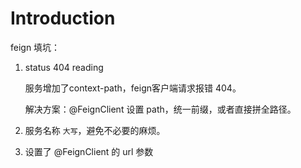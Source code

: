 # Introduction

feign 填坑：

1. status 404 reading

   服务增加了context-path，feign客户端请求报错 404。

   解决方案：@FeignClient 设置 path，统一前缀，或者直接拼全路径。

2. 服务名称 `大写`，避免不必要的麻烦。

3. 设置了 @FeignClient 的 url 参数

<Valine/>

   

   

   

   